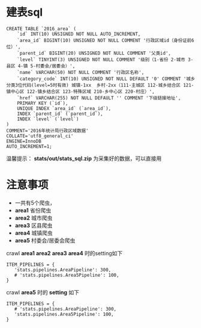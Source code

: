 # 建表sql
```
CREATE TABLE `2016_area` (
	`id` INT(10) UNSIGNED NOT NULL AUTO_INCREMENT,
	`area_id` BIGINT(10) UNSIGNED NOT NULL COMMENT '行政区域id（身份证前6位）',
	`parent_id` BIGINT(20) UNSIGNED NOT NULL COMMENT '父类id',
	`level` TINYINT(3) UNSIGNED NOT NULL COMMENT '级别（1-省份 2-城市 3-县区 4-镇 5-村委会/居委会）',
	`name` VARCHAR(50) NOT NULL COMMENT '行政区名称',
	`category_code` INT(10) UNSIGNED NOT NULL DEFAULT '0' COMMENT '城乡分类3位代码(level=5时有效) 城镇-1xx  乡村-2xx（111-主城区 112-城乡结合区 121-镇中心区 122-镇乡结合区 123-特殊区域 210-乡中心区 220-村庄）',
	`href` VARCHAR(255) NOT NULL DEFAULT '' COMMENT '下级链接地址',
	PRIMARY KEY (`id`),
	UNIQUE INDEX `area_id` (`area_id`),
	INDEX `parent_id` (`parent_id`),
	INDEX `level` (`level`)
)
COMMENT='2016年统计局行政区域数据'
COLLATE='utf8_general_ci'
ENGINE=InnoDB
AUTO_INCREMENT=1;
```
温馨提示： **stats/out/stats_sql.zip** 为采集好的数据，可以直接用
# 注意事项
- 一共有5个爬虫，
- **area1** 省份爬虫
- **area2** 城市爬虫
- **area3** 区县爬虫
- **area4** 城镇爬虫
- **area5** 村委会/居委会爬虫
 
crawl **area1** **area2** **area3** **area4** 时的setting如下
```
ITEM_PIPELINES = {
   'stats.pipelines.AreaPipeline': 300,
   # 'stats.pipelines.Area5Pipeline': 100,
}
```
crawl  **area5** 时的 **setting** 如下
```
ITEM_PIPELINES = {
   # 'stats.pipelines.AreaPipeline': 300,
   'stats.pipelines.Area5Pipeline': 100,
}
```